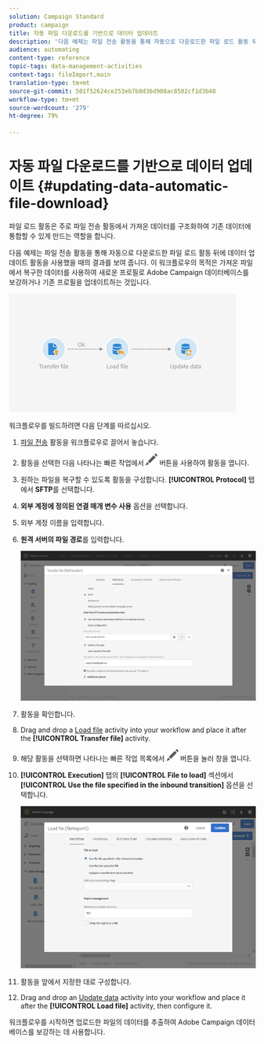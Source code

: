 ```yaml
---
solution: Campaign Standard
product: campaign
title: 자동 파일 다운로드를 기반으로 데이터 업데이트
description: '다음 예제는 파일 전송 활동을 통해 자동으로 다운로드한 파일 로드 활동 뒤에 데이터 업데이트 활동을 사용했을 때의 결과를 보여 줍니다. '
audience: automating
content-type: reference
topic-tags: data-management-activities
context-tags: fileImport,main
translation-type: tm+mt
source-git-commit: 501f52624ce253eb7b0d36d908ac8502cf1d3b48
workflow-type: tm+mt
source-wordcount: '279'
ht-degree: 79%

---
```



# 자동 파일 다운로드를 기반으로 데이터 업데이트 {#updating-data-automatic-file-download}

파일 로드 활동은 주로 파일 전송 활동에서 가져온 데이터를 구조화하여 기존 데이터에 통합할 수 있게 만드는 역할을 합니다.

다음 예제는 파일 전송 활동을 통해 자동으로 다운로드한 파일 로드 활동 뒤에 데이터 업데이트 활동을 사용했을 때의 결과를 보여 줍니다. 이 워크플로우의 목적은 가져온 파일에서 복구한 데이터를 사용하여 새로운 프로필로 Adobe Campaign 데이터베이스를 보강하거나 기존 프로필을 업데이트하는 것입니다.

![](assets/load_file_workflow_ex1.png)

워크플로우를 빌드하려면 다음 단계를 따르십시오.

1. [파일 전송](../../automating/using/transfer-file.md) 활동을 워크플로우로 끌어서 놓습니다.
1. 활동을 선택한 다음 나타나는 빠른 작업에서 ![](assets/edit_darkgrey-24px.png) 버튼을 사용하여 활동을 엽니다.
1. 원하는 파일을 복구할 수 있도록 활동을 구성합니다. **[!UICONTROL Protocol]** 탭에서 **SFTP**&#x200B;를 선택합니다.
1. **외부 계정에 정의된 연결 매개 변수 사용** 옵션을 선택합니다.
1. 외부 계정 이름을 입력합니다.
1. **원격 서버의 파일 경로**&#x200B;를 입력합니다.

   ![](assets/wkf_file_transfer_07.png)

1. 활동을 확인합니다.
1. Drag and drop a [Load file](../../automating/using/load-file.md) activity into your workflow and place it after the **[!UICONTROL Transfer file]** activity.
1. 해당 활동을 선택하면 나타나는 빠른 작업 목록에서 ![](assets/edit_darkgrey-24px.png) 버튼을 눌러 창을 엽니다.
1. **[!UICONTROL Execution]** 탭의 **[!UICONTROL File to load]** 섹션에서 **[!UICONTROL Use the file specified in the inbound transition]** 옵션을 선택합니다.

   ![](assets/wkf_file_loading8.png)

1. 활동을 앞에서 지정한 대로 구성합니다.
1. Drag and drop an [Update data](../../automating/using/update-data.md) activity into your workflow and place it after the **[!UICONTROL Load file]** activity, then configure it.

워크플로우를 시작하면 업로드한 파일의 데이터를 추출하여 Adobe Campaign 데이터베이스를 보강하는 데 사용합니다.

